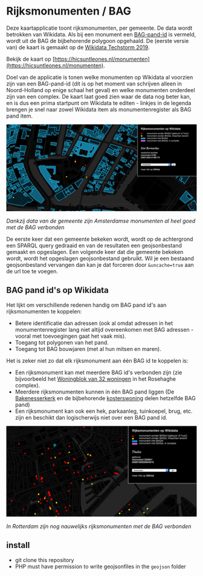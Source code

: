 # Rijksmonumenten / BAG

Deze kaartapplicatie toont rijksmonumenten, per gemeente. De data wordt betrokken van Wikidata. Als bij een monument een [BAG-pand-id](https://www.wikidata.org/wiki/Property:P5208) is vermeld, wordt uit de BAG de bijbehorende polygoon opgehaald. De (eerste versie van) de kaart is gemaakt op de [Wikidata Techstorm 2019](https://www.wikimedia.nl/projectpagina/wiki-techstorm).

Bekijk de kaart op [https://hicsuntleones.nl/monumenten](https://hicsuntleones.nl/monumenten).

Doel van de applicatie is tonen welke monumenten op Wikidata al voorzien zijn van een BAG-pand-id (dit is op het moment van schrijven alleen in Noord-Holland op enige schaal het geval) en welke monumenten onderdeel zijn van een complex. De kaart laat goed zien waar de data nog beter kan, en is dus een prima startpunt om Wikidata te editen - linkjes in de legenda brengen je snel naar zowel Wikidata item als monumentenregister als BAG pand item.

![monumenten in Amsterdam](amsterdam.png)

_Dankzij data van de gemeente zijn Amsterdamse monumenten al heel goed met de BAG verbonden_

De eerste keer dat een gemeente bekeken wordt, wordt op de achtergrond een SPARQL query gedraaid en van de resultaten een geojsonbestand gemaakt en opgeslagen. Een volgende keer dat die gemeente bekeken wordt, wordt het opgeslagen geojsonbestand gebruikt. Wil je een bestaand geojsonbestand vervangen dan kan je dat forceren door `&uncache=true` aan de url toe te voegen.

## BAG pand id's op Wikidata

Het lijkt om verschillende redenen handig om BAG pand id's aan rijksmonumenten te koppelen:

- Betere identificatie dan adressen (ook al omdat adressen in het monumentenregister lang niet altijd overeenkomen met BAG adressen - vooral met toevoegingen gaat het vaak mis).
- Toegang tot polygonen van het pand.
- Toegang tot BAG bouwjaren (met al hun mitsen en maren).

Het is zeker niet zo dat elk rijksmonument aan één BAG id te koppelen is:

- Een rijksmonument kan met meerdere BAG id's verbonden zijn (zie bijvoorbeeld het [Woningblok van 32 woningen](https://www.wikidata.org/wiki/Q17255153) in het Rosehaghe complex).
- Meerdere rijksmonumenten kunnen in één BAG pand liggen (De [Bakenesserkerk](https://www.wikidata.org/wiki/Q2215629) en de bijbehorende [kosterswoning](https://www.wikidata.org/wiki/Q17254952) delen hetzelfde BAG pand)
- Een rijksmonument kan ook een hek, parkaanleg, tuinkoepel, brug, etc. zijn en beschikt dan logischerwijs niet over een BAG pand id.

![Rotterdam, nog een hoop te doen](rotterdam.png)

_In Rotterdam zijn nog nauwelijks rijksmonumenten met de BAG verbonden_

## install

- git clone this repository
- PHP must have permission to write geojsonfiles in the `geojson` folder


